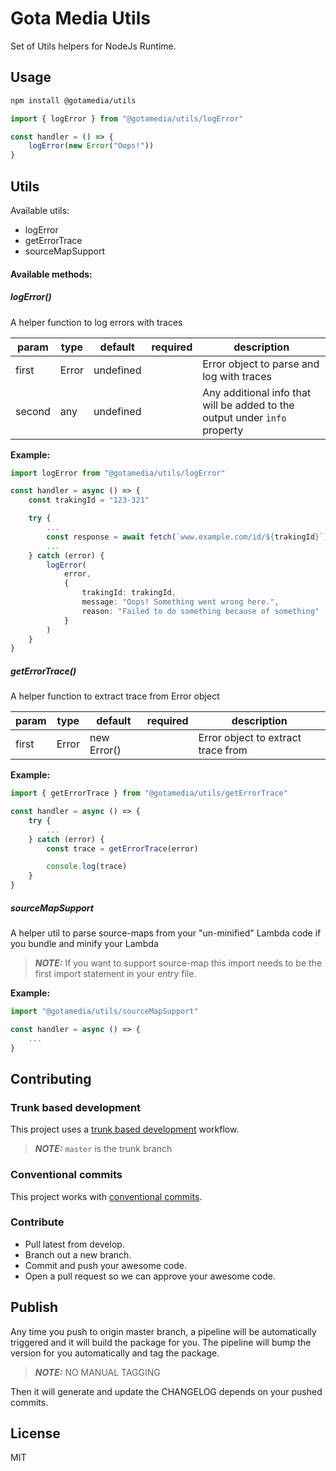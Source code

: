 # Gota Media Utils

Set of Utils helpers for NodeJs Runtime.

## Usage
```sh
npm install @gotamedia/utils
```

```ts
import { logError } from "@gotamedia/utils/logError"

const handler = () => {
    logError(new Error("Oops!"))
}
```

## Utils
Available utils:
* logError
* getErrorTrace
* sourceMapSupport

#### Available methods:

##### logError()
A helper function to log errors with traces

| param  | type  | default   | required | description                                                                |
|--------|-------|-----------|----------|----------------------------------------------------------------------------|
| first  | Error | undefined |          | Error object to parse and log with traces                                  |
| second | any   | undefined |          | Any additional info that will be added to the output under `ìnfo` property |

**Example:**
```ts
import logError from "@gotamedia/utils/logError"

const handler = async () => {
    const trakingId = "123-321"

    try {
        ...
        const response = await fetch(`www.example.com/id/${trakingId}`)
        ...
    } catch (error) {
        logError(
            error,
            {
                trakingId: trakingId,
                message: "Oops! Something went wrong here.",
                reason: "Failed to do something because of something"
            }
        )
    }
}
```

##### getErrorTrace()
A helper function to extract trace from Error object

| param  | type  | default     | required | description                        |
|--------|-------|-------------|----------|------------------------------------|
| first  | Error | new Error() |          | Error object to extract trace from |

**Example:**
```ts
import { getErrorTrace } from "@gotamedia/utils/getErrorTrace"

const handler = async () => {
    try {
        ...
    } catch (error) {
        const trace = getErrorTrace(error)

        console.log(trace)
    }
}
```

##### sourceMapSupport
A helper util to parse source-maps from your "un-minified" Lambda code if you bundle and minify your Lambda

> **_NOTE:_**  If you want to support source-map this import needs to be the first import statement in your entry file.

**Example:**
```ts
import "@gotamedia/utils/sourceMapSupport"

const handler = async () => {
    ...
}
```

## Contributing

### Trunk based development
This project uses a [trunk based development](https://cloud.google.com/architecture/devops/devops-tech-trunk-based-development) workflow.

> **_NOTE:_**  `master` is the trunk branch

### Conventional commits

This project works with [conventional commits](https://www.conventionalcommits.org/en/v1.0.0/).

### Contribute
* Pull latest from develop.
* Branch out a new branch.
* Commit and push your awesome code.
* Open a pull request so we can approve your awesome code.

## Publish
Any time you push to origin master branch, a pipeline will be automatically triggered and it will build the package for you.
The pipeline will bump the version for you automatically and tag the package.

> **_NOTE:_**  NO MANUAL TAGGING

Then it will generate and update the CHANGELOG depends on your pushed commits.

## License

MIT